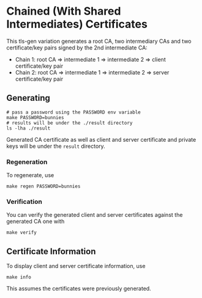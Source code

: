 # Chained (With Shared Intermediates) Certificates

This tls-gen variation generates a root CA,
two intermediary CAs and two certificate/key pairs signed by
the 2nd intermediate CA:

 * Chain 1: root CA => intermediate 1 => intermediate 2 => client certificate/key pair
 * Chain 2: root CA => intermediate 1 => intermediate 2 => server certificate/key pair

## Generating

    # pass a password using the PASSWORD env variable
    make PASSWORD=bunnies
    # results will be under the ./result directory
    ls -lha ./result

Generated CA certificate as well as client and server certificate and private keys will be
under the `result` directory.

### Regeneration

To regenerate, use

    make regen PASSWORD=bunnies

### Verification

You can verify the generated client and server certificates against the generated CA one with

    make verify

## Certificate Information

To display client and server certificate information, use

    make info

This assumes the certificates were previously generated.
